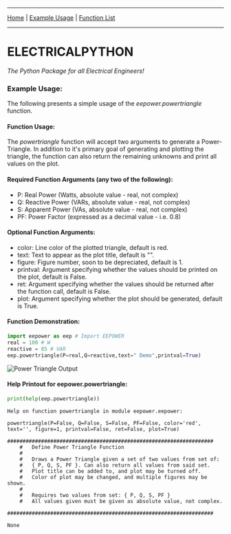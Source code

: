 
---

[Home](https://engineerjoe440.github.io/ELECTRICALPYTHON/index)
 | 
[Example Usage](https://engineerjoe440.github.io/ELECTRICALPYTHON/example)
 | 
[Function List](https://engineerjoe440.github.io/ELECTRICALPYTHON/functionlist)

---

# ELECTRICALPYTHON
*The Python Package for all Electrical Engineers!*

### Example Usage:
The following presents a simple usage of the *eepower.powertriangle* function.

#### Function Usage:
The *powertriangle* function will accept two arguments to generate a Power-Triangle. In addition to it's primary goal of generating and plotting the triangle, the function can also return the remaining unknowns and print all values on the plot.

#### Required Function Arguments (any two of the following):
- P: Real Power (Watts, absolute value - real, not complex)
- Q: Reactive Power (VARs, absolute value - real, not complex)
- S: Apparent Power (VAs, absolute value - real, not complex)
- PF: Power Factor (expressed as a decimal value - i.e. 0.8)

#### Optional Function Arguments:
- color: Line color of the plotted triangle, default is red.
- text: Text to appear as the plot title, default is "".
- figure: Figure number, soon to be depreciated, default is 1.
- printval: Argument specifying whether the values should be printed on the plot, default is False.
- ret: Argument specifying whether the values should be returned after the function call, default is False.
- plot: Argument specifying whether the plot should be generated, default is True.

#### Function Demonstration:


```python
import eepower as eep # Import EEPOWER
real = 100 # W
reactive = 85 # VAR
eep.powertriangle(P=real,Q=reactive,text=" Demo",printval=True)
```

![Power Triangle Output](https://raw.githubusercontent.com/engineerjoe440/ELECTRICALPYTHON/master/docs/example_1.png)



#### Help Printout for eepower.powertriangle:


```python
print(help(eep.powertriangle))
```

    Help on function powertriangle in module eepower.eepower:
    
    powertriangle(P=False, Q=False, S=False, PF=False, color='red', text='', figure=1, printval=False, ret=False, plot=True)
        ###################################################################
        #   Define Power Triangle Function
        #
        #   Draws a Power Triangle given a set of two values from set of:
        #   { P, Q, S, PF }. Can also return all values from said set.
        #   Plot title can be added to, and plot may be turned off.
        #   Color of plot may be changed, and multiple figures may be shown.
        #
        #   Requires two values from set: { P, Q, S, PF }
        #   All values given must be given as absolute value, not complex.
        ###################################################################
    
    None
    


